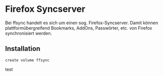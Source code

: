 # Firefox Syncserver

Bei ffsync handelt es sich um einen sog. Firefox-Syncserver.
Damit können plattformübergreifend Bookmarks, AddOns, Passwörter, etc. von Firefox synchronisiert werden.

## Installation

```create volume ffsync```

test
